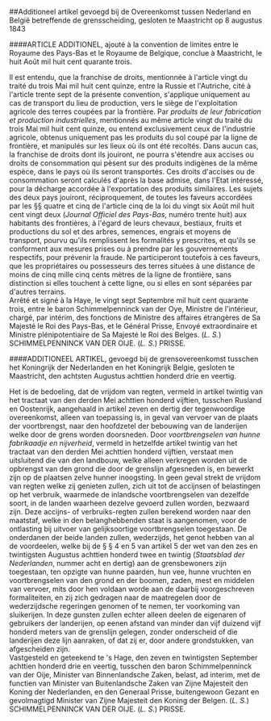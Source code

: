 <meta http-equiv='Content-Type' content='text/html; charset=utf-8' />

##Additioneel artikel gevoegd bij de Overeenkomst tussen Nederland en België betreffende de grensscheiding, gesloten te Maastricht op 8 augustus 1843

####ARTICLE ADDITIONEL, ajouté à la convention de limites entre le Royaume des Pays-Bas et le Royaume de Belgique, conclue à Maastricht, le huit Août mil huit cent quarante trois.

Il est entendu, que la franchise de droits, mentionnée à l'article vingt du traité du trois Mai mil huit cent quinze, entre la Russie et l'Autriche, cité à l'article trente sept de la présente convention, s'applique uniquement au cas de transport du lieu de production, vers le siège de l'exploitation agricole des terres coupées par la frontière.     Par *produits de leur fabrication et production industrielles*, mentionnés au même article vingt du traité du trois Mai mil huit cent quinze, ou entend exclusivement ceux de l'industrie agricole, obtenus uniquement pas les produits du sol coupé par la ligne de frontière, et manipulés sur les lieux où ils ont été recoltés. Dans aucun cas, la franchise de droits dont ils jouiront, ne pourra s'étendre aux accises ou droits de consommation qui pèsent sur des produits indigènes de la même espèce, dans le pays où ils seront transportés. Ces droits d'accises ou de consommation seront calculés d'après la base admise, dans l'Etat intéressé, pour la décharge accordée à l'exportation des produits similaires. Les sujets des deux pays jouiront, réciproquement, de toutes les faveurs accordées par les §§ quatre et cinq de l'article cinq de la loi du vingt six Août mil huit cent vingt deux (*Journal Officiel des Pays-Bas*, numéro trente huit) aux habitants des frontières, à l'égard de leurs chevaux, bestiaux, fruits et productions du sol et des arbres, semences, engrais et moyens de transport, pourvu qu'ils remplissent les formalités y prescrites, et qu'ils se conforment aux mesures prises ou à prendre par les gouvernements respectifs, pour prévenir la fraude. Ne participeront toutefois à ces faveurs, que les propriétaires ou possesseurs des terres situées à une distance de moins de cinq mille cinq cents mètres de la ligne de frontière, sans distinction si elles touchent à cette ligne, ou si elles en sont séparées par d'autres terrains.   
Arrêté et signé à la Haye, le vingt sept Septembre mil huit cent quarante trois, entre le baron Schimmelpenninck van der Oye, Ministre de l'intérieur, chargé, par intérim, des fonctions de Ministre des affaires étrangères de Sa Majesté le Roi des Pays-Bas, et le Général Prisse, Envoyé extraordinaire et Ministre plénipotentiaire de Sa Majesté le Roi des Belges. (*L. S.*) SCHIMMELPENNINCK VAN DER OIJE. (*L. S.*) PRISSE.  

####ADDITIONEEL ARTIKEL, gevoegd bij de grensovereenkomst tusschen het Koningrijk der Nederlanden en het Koningrijk Belgie, gesloten te Maastricht, den achtsten Augustus achttien honderd drie en veertig.

Het is de bedoeling, dat de vrijdom van regten, vermeld in artikel twintig van het tractaat van den derden Mei achttien honderd vijftien, tusschen Rusland en Oostenrijk, aangehaald in artikel zeven en dertig der tegenwoordige overeenkomst, alleen van toepassing is, in geval van vervoer van de plaats der voortbrengst, naar den hoofdzetel der bebouwing van de landerijen welke door de grens worden doorsneden.     Door *voortbrengselen van hunne fabrikaadje en nijverheid*, vermeld in hetzelfde artikel twintig van het tractaat van den derden Mei achttien honderd vijftien, verstaat men uitsluitend die van den landbouw, welke alleen verkregen worden uit de opbrengst van den grond die door de grenslijn afgesneden is, en bewerkt zijn op de plaatsen zelve hunner inoogsting. In geen geval strekt de vrijdom van regten welke zij genieten zullen, zich uit tot de accijnsen of belastingen op het verbruik, waarmede de inlandsche voortbrengselen van dezelfde soort, in de landen waarheen dezelve gevoerd zullen worden, bezwaard zijn. Deze accijns- of verbruiks-regten zullen berekend worden naar den maatstaf, welke in den belanghebbenden staat is aangenomen, voor de ontlasting bij uitvoer van gelijksoortige voortbrengselen toegestaan. De onderdanen der beide landen zullen, wederzijds, het genot hebben van al de voordeelen, welke bij de § § 4 en 5 van artikel 5 der wet van den zes en twintigsten Augustus achttien honderd twee en twintig (*Staatsblad der Nederlanden*, nummer acht en dertig) aan de grensbewoners zijn toegestaan, ten opzigte van hunne paarden, hun vee, hunne vruchten en voortbrengselen van den grond en der boomen, zaden, mest en middelen van vervoer, mits door hen voldaan worde aan de daarbij voorgeschreven formaliteiten, en zij zich gedragen naar de maatregelen door de wederzijdsche regeringen genomen of te nemen, ter voorkoming van sluikerijen. In deze gunsten zullen echter alleen deelen de eigenaren of gebruikers der landerijen, op eenen afstand van minder dan vijf duizend vijf honderd meters van de grenslijn gelegen, zonder onderscheid of die landerijen deze lijn aanraken, of dat zij er, door andere grondstukken, van afgescheiden zijn.   
Vastgesteld en geteekend te 's Hage, den zeven en twintigsten September achttien honderd drie en veertig, tusschen den baron Schimmelpenninck van der Oije, Minister van Binnenlandsche Zaken, belast, ad interim, met de functien van Minister van Buitenlandsche Zaken van Zijne Majesteit den Koning der Nederlanden, en den Generaal Prisse, buitengewoon Gezant en gevolmagtigd Minister van Zijne Majesteit den Koning der Belgen. (*L. S.*) SCHIMMELPENNINCK VAN DER OIJE. (*L. S.*) PRISSE.  

